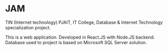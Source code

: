 # JAM
TIN (Internet technology) PJAIT, IT College, Database &amp; Internet Technology specialization project.


This is a web application. Developed in React.JS with Node.JS backend. Database used to project is based on Microsoft SQL Server solution.
